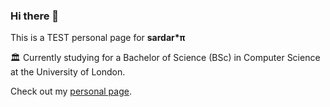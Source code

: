 ### Hi there 👋

This is a TEST personal page for **sardar\*π**

🏛 Currently studying for a Bachelor of Science (BSc) in Computer Science at the University of London.


Check out my [personal page](https://clericusvagans.github.io). 

<!--
**clericusvagans/clericusvagans** is a ✨ _special_ ✨ repository because its `README.md` (this file) appears on your GitHub profile.

Here are some ideas to get you started:

- 🔭 I’m currently working on ...
- 🌱 I’m currently learning ...
- 👯 I’m looking to collaborate on ...
- 🤔 I’m looking for help with ...
- 💬 Ask me about ...
- 📫 How to reach me: ...
- 😄 Pronouns: ...
- ⚡ Fun fact: ...
-->

